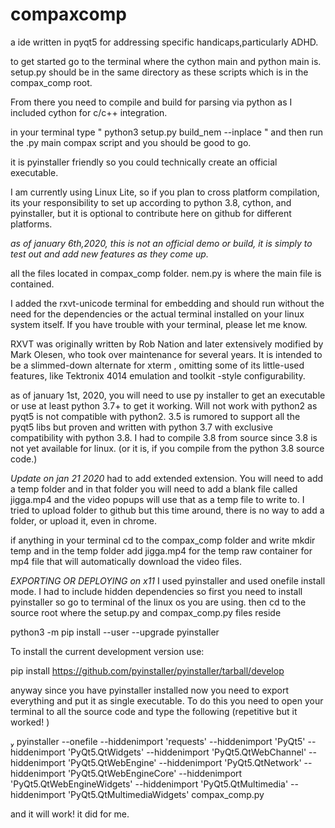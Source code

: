 # compaxcomp
a ide written in pyqt5 for addressing specific handicaps,particularly ADHD.


to get started go to the terminal where the cython main and python main is. setup.py should be in the same directory as these scripts which is in the compax_comp root. 

From there you need to compile and build for parsing via python as I included cython for c/c++ integration.

in your terminal type " python3 setup.py build_nem --inplace " and then run the .py main compax script and you should be good to go. 

it is pyinstaller friendly so you could technically create an official executable.

I am currently using Linux Lite, so if you plan to cross platform compilation, its your responsibility to set up according to python 3.8, cython, and pyinstaller, but it is optional to contribute here on github for different platforms.

*as of january 6th,2020, this is not an official demo or build, it is simply to test out and add new features as they come up.*

all the files located in compax_comp folder. nem.py is where the main file is contained.

I added the rxvt-unicode terminal for embedding and should run without the need for the dependencies or the actual terminal installed on your linux system itself. If you have trouble with your terminal, please let me know.

RXVT was originally written by Rob Nation and later extensively modified by Mark Olesen, who took over maintenance for several years. It is intended to be a slimmed-down alternate for xterm , omitting some of its little-used features, like Tektronix 4014 emulation and toolkit -style configurability.

as of january 1st, 2020, you will need to use py installer to get an executable or use at least python 3.7+ to get it working. Will not work with python2 as pyqt5 is not compatible with python2. 3.5 is rumored to support all the pyqt5 libs but proven and written with python 3.7 with exclusive compatibility with python 3.8. I had to compile 3.8 from source since 3.8 is not yet available for linux. (or it is, if you compile from the python 3.8 source code.)


*Update on jan 21 2020*
had to add extended extension. You will need to add a temp folder and in that folder you will need to add a blank file called jigga.mp4 and the video popups will use that as a temp file to write to. I tried to upload folder to github but this time around, there is no way to add a folder, or upload it, even in chrome. 

if anything in your terminal cd to the compax_comp folder and write mkdir temp and in the temp folder add jigga.mp4 for the temp raw container for mp4 file that will automatically download the video files. 



*EXPORTING OR DEPLOYING on x11*
I used pyinstaller and used onefile install mode. I had to include hidden dependencies so first you need to install pyinstaller so go to terminal of the linux os you are using. then cd to the source root where the setup.py and compax_comp.py files reside

python3 -m pip install --user --upgrade pyinstaller

To install the current development version use:

pip install https://github.com/pyinstaller/pyinstaller/tarball/develop

anyway since you have pyinstaller installed now you need to export everything and put it as single executable. To do this you need to open your terminal to all the source code and type the following (repetitive but it worked! )

 pyinstaller --onefile --hiddenimport 'requests' --hiddenimport 'PyQt5' --hiddenimport 'PyQt5.QtWidgets' --hiddenimport 'PyQt5.QtWebChannel' --hiddenimport 'PyQt5.QtWebEngine' --hiddenimport 'PyQt5.QtNetwork' --hiddenimport 'PyQt5.QtWebEngineCore' --hiddenimport 'PyQt5.QtWebEngineWidgets' --hiddenimport 'PyQt5.QtMultimedia' --hiddenimport 'PyQt5.QtMultimediaWidgets'  compax_comp.py

and it will work! it did for me.
